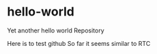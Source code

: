 # hello-world
Yet another hello world Repository

Here is to test github
So far it seems similar to RTC

